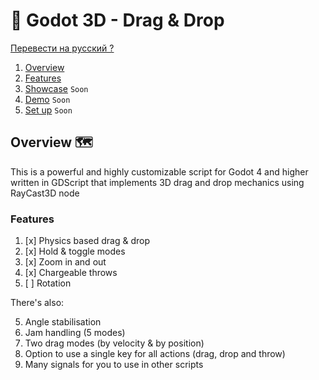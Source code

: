 # 🦥 Godot 3D - Drag & Drop

[Перевести на русский ?](PROCHTI.md)

1. [Overview](#overview-🗺️)
1. [Features](#features)
1. [Showcase](README.md) `Soon`
1. [Demo](README.md) `Soon`
1. [Set up](README.md) `Soon`

## Overview 🗺️

This is a powerful and highly customizable script for Godot 4 and higher written in GDScript that implements 3D drag and drop mechanics using RayCast3D node

### Features
1. [x] Physics based drag & drop
1. [x] Hold & toggle modes
1. [x] Zoom in and out
1. [x] Chargeable throws
1. [ ] Rotation

There's also:

5. Angle stabilisation
5. Jam handling (5 modes)
5. Two drag modes (by velocity & by position)
5. Option to use a single key for all actions (drag, drop and throw)
5. Many signals for you to use in other scripts


